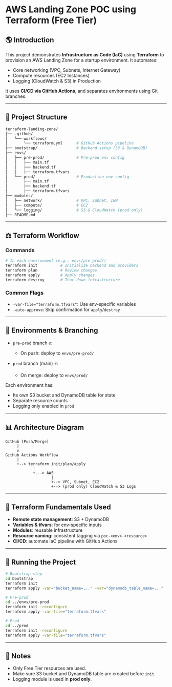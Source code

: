 # AWS Landing Zone POC using Terraform (Free Tier)

## 🌎 Introduction

This project demonstrates **Infrastructure as Code (IaC)** using **Terraform** to provision an AWS Landing Zone for a startup environment. It automates:

* Core networking (VPC, Subnets, Internet Gateway)
* Compute resources (EC2 Instances)
* Logging (CloudWatch & S3) in Production

It uses **CI/CD via GitHub Actions**, and separates environments using Git branches.

---

## 🏢 Project Structure

```bash
terraform-landing-zone/
├── .github/
│   └── workflows/
│       └── terraform.yml      # GitHub Actions pipeline
├── bootstrap/                 # Backend setup (S3 & DynamoDB)
├── envs/
│   ├── pre-prod/              # Pre-prod env config
│   │   ├── main.tf
│   │   ├── backend.tf
│   │   ├── terraform.tfvars
│   └── prod/                  # Production env config
│       ├── main.tf
│       ├── backend.tf
│       ├── terraform.tfvars
├── modules/
│   ├── network/               # VPC, Subnet, IGW
│   ├── compute/               # EC2
│   └── logging/               # S3 & CloudWatch (prod only)
├── README.md
```

---

## ⚖️ Terraform Workflow

### Commands

```bash
# In each environment (e.g., envs/pre-prod/)
terraform init          # Initialize backend and providers
terraform plan          # Review changes
terraform apply         # Apply changes
terraform destroy       # Tear down infrastructure
```

### Common Flags

* `-var-file="terraform.tfvars"`: Use env-specific variables
* `-auto-approve`: Skip confirmation for `apply`/`destroy`

---

## 📓 Environments & Branching

* `pre-prod` branch ✊:

  * On push: deploy to `envs/pre-prod/`
* `prod` branch (main) ⚡:

  * On merge: deploy to `envs/prod/`

Each environment has:

* Its own S3 bucket and DynamoDB table for state
* Separate resource counts
* Logging only enabled in `prod`

---

## 📊 Architecture Diagram

```
GitHub (Push/Merge)
     |
     v
GitHub Actions Workflow
     |
     +--> terraform init/plan/apply
            |
            +---> AWS
                    |
                    +--> VPC, Subnet, EC2
                    +--> (prod only) CloudWatch & S3 Logs
```

---

## 🔧 Terraform Fundamentals Used

* **Remote state management**: S3 + DynamoDB
* **Variables & tfvars**: for env-specific inputs
* **Modules**: reusable infrastructure
* **Resource naming**: consistent tagging via `poc-<env>-<resource>`
* **CI/CD**: automate IaC pipeline with GitHub Actions

---

## 🚀 Running the Project

```bash
# Bootstrap step
cd bootstrap
terraform init
terraform apply -var="bucket_name=..." -var="dynamodb_table_name=..."

# Pre-prod
cd ../envs/pre-prod
terraform init -reconfigure
terraform apply -var-file="terraform.tfvars"

# Prod
cd ../prod
terraform init -reconfigure
terraform apply -var-file="terraform.tfvars"
```

---

## 🌟 Notes

* Only Free Tier resources are used.
* Make sure S3 bucket and DynamoDB table are created before `init`.
* Logging module is used in **prod only**.

